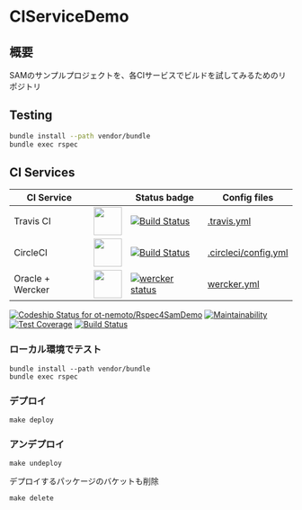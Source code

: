 # CIServiceDemo

## 概要

SAMのサンプルプロジェクトを、各CIサービスでビルドを試してみるためのリポジトリ

## Testing

```sh
bundle install --path vendor/bundle
bundle exec rspec
```

## CI Services

|CI Service| |Status badge|Config files|
|--|--|--|--|
|Travis CI|<img src="https://cdn.worldvectorlogo.com/logos/travis-ci-icon.svg" width="50px">|[![Build Status](https://travis-ci.org/ot-nemoto/CIServiceDemo.svg?branch=master)](https://travis-ci.org/ot-nemoto/CIServiceDemo)|[.travis.yml](.travis.yml)|
|CircleCI|<img src="https://cdn.worldvectorlogo.com/logos/circleci.svg" width="50px">|[![Build Status](https://travis-ci.org/ot-nemoto/CIServiceDemo.svg?branch=master)](https://travis-ci.org/ot-nemoto/CIServiceDemo)|[.circleci/config.yml](.circleci/config.yml)|
|Oracle + Wercker|<img src="https://cdn.worldvectorlogo.com/logos/wercker.svg" width="50px">|[![wercker status](https://app.wercker.com/status/134cf48afae479c3c277f2526d0d01fb/s/master "wercker status")](https://app.wercker.com/project/byKey/134cf48afae479c3c277f2526d0d01fb)|[wercker.yml](wercker.yml)|






[![Codeship Status for ot-nemoto/Rspec4SamDemo](https://app.codeship.com/projects/8f3edba0-428c-0138-130a-16d7bce19a00/status?branch=master)](https://app.codeship.com/projects/388162)
[![Maintainability](https://api.codeclimate.com/v1/badges/9fc5387f179fef8c65a1/maintainability)](https://codeclimate.com/github/ot-nemoto/Rspec4SamDemo/maintainability)
[![Test Coverage](https://api.codeclimate.com/v1/badges/9fc5387f179fef8c65a1/test_coverage)](https://codeclimate.com/github/ot-nemoto/Rspec4SamDemo/test_coverage)
[![Build Status](https://cloud.drone.io/api/badges/ot-nemoto/Rspec4SamDemo/status.svg)](https://cloud.drone.io/ot-nemoto/Rspec4SamDemo)

### ローカル環境でテスト

```
bundle install --path vendor/bundle
bundle exec rspec
```

### デプロイ

```
make deploy
```

### アンデプロイ

```
make undeploy
```

デプロイするパッケージのバケットも削除

```
make delete
```
